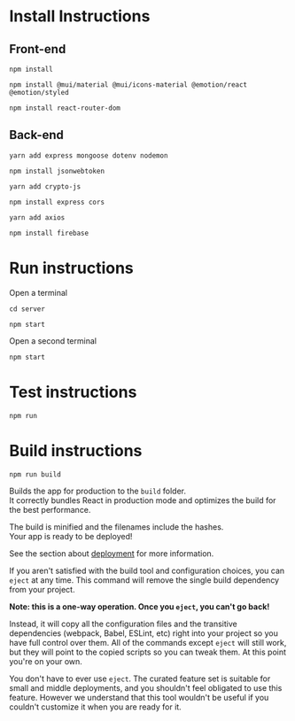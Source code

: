 # Install Instructions

## Front-end

`npm install`

`npm install @mui/material @mui/icons-material @emotion/react @emotion/styled`

`npm install react-router-dom`

## Back-end

`yarn add express mongoose dotenv nodemon`

`npm install jsonwebtoken`

`yarn add crypto-js`

`npm install express cors`

`yarn add axios`

`npm install firebase`

# Run instructions

Open a terminal

`cd server`

`npm start `

Open a second terminal

`npm start`

# Test instructions

`npm run`

# Build instructions

`npm run build`

Builds the app for production to the `build` folder.\
It correctly bundles React in production mode and optimizes the build for the best performance.

The build is minified and the filenames include the hashes.\
Your app is ready to be deployed!

See the section about [deployment](https://facebook.github.io/create-react-app/docs/deployment) for more information.

If you aren't satisfied with the build tool and configuration choices, you can `eject` at any time. This command will remove the single build dependency from your project.

**Note: this is a one-way operation. Once you `eject`, you can't go back!**

Instead, it will copy all the configuration files and the transitive dependencies (webpack, Babel, ESLint, etc) right into your project so you have full control over them. All of the commands except `eject` will still work, but they will point to the copied scripts so you can tweak them. At this point you're on your own.

You don't have to ever use `eject`. The curated feature set is suitable for small and middle deployments, and you shouldn't feel obligated to use this feature. However we understand that this tool wouldn't be useful if you couldn't customize it when you are ready for it.
